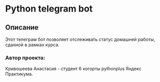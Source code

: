 # Python telegram bot

## **Описание**
Этот телеграм бот позволяет отслеживать статус домашней работы, сданной в рамках курса.

### Автор проекта:
Кривошеева Анастасия - студент 6 когорты pythonplus Яндекс Практикума.
